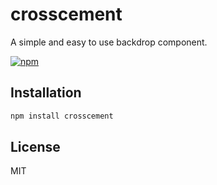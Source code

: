 # crosscement

A simple and easy to use backdrop component.

[![npm](https://img.shields.io/npm/v/crosscement)](https://www.npmjs.com/package/crosscement)

## Installation

```sh
npm install crosscement
```

## License

MIT
